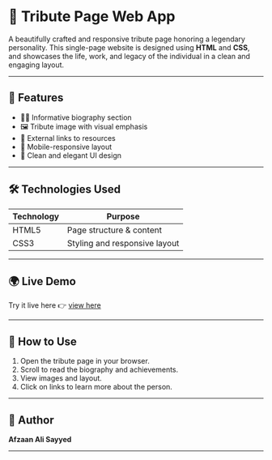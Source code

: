 # 🏅 Tribute Page Web App

A beautifully crafted and responsive tribute page honoring a legendary personality. This single-page website is designed using **HTML** and **CSS**, and showcases the life, work, and legacy of the individual in a clean and engaging layout.

---

## 🚀 Features

- 🧑‍🎓 Informative biography section
- 🖼️ Tribute image with visual emphasis
- 🔗 External links to resources
- 📱 Mobile-responsive layout
- 🎨 Clean and elegant UI design

---

## 🛠️ Technologies Used

| Technology | Purpose                    |
|------------|-----------------------------|
| HTML5      | Page structure & content    |
| CSS3       | Styling and responsive layout|

---

## 🌍 Live Demo

Try it live here 👉 [view here](https://Afzaanali-Sayyed.github.io/OIBSIP/second_task/)


---

## 📖 How to Use

1. Open the tribute page in your browser.
2. Scroll to read the biography and achievements.
3. View images and layout.
4. Click on links to learn more about the person.

---

## 👤 Author

**Afzaan Ali Sayyed**  

---


